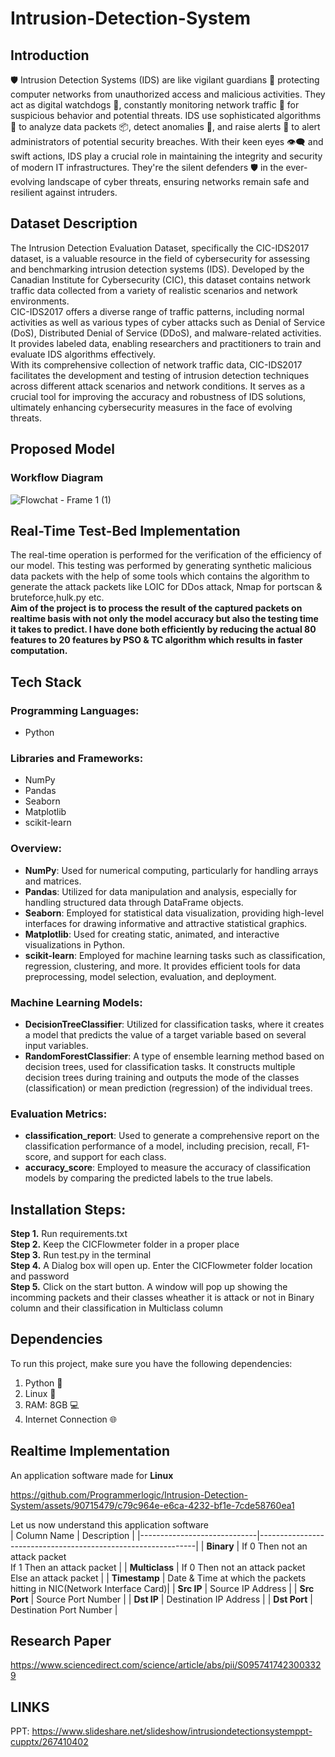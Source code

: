 # Intrusion-Detection-System
## Introduction
🛡️ Intrusion Detection Systems (IDS) are like vigilant guardians 👀 protecting computer networks from unauthorized access and malicious activities. They act as digital watchdogs 🐾, constantly monitoring network traffic 📡 for suspicious behavior and potential threats. IDS use sophisticated algorithms 🧠 to analyze data packets 📦, detect anomalies 🚨, and raise alerts 🚩 to alert administrators of potential security breaches. With their keen eyes 👁️‍🗨️ and swift actions, IDS play a crucial role in maintaining the integrity and security of modern IT infrastructures. They're the silent defenders 🛡️ in the ever-evolving landscape of cyber threats, ensuring networks remain safe and resilient against intruders.
## Dataset Description
The Intrusion Detection Evaluation Dataset, specifically the CIC-IDS2017 dataset, is a valuable resource in the field of cybersecurity for assessing and benchmarking intrusion detection systems (IDS). Developed by the Canadian Institute for Cybersecurity (CIC), this dataset contains network traffic data collected from a variety of realistic scenarios and network environments.</br>
CIC-IDS2017 offers a diverse range of traffic patterns, including normal activities as well as various types of cyber attacks such as Denial of Service (DoS), Distributed Denial of Service (DDoS), and malware-related activities. It provides labeled data, enabling researchers and practitioners to train and evaluate IDS algorithms effectively.</br>
With its comprehensive collection of network traffic data, CIC-IDS2017 facilitates the development and testing of intrusion detection techniques across different attack scenarios and network conditions. It serves as a crucial tool for improving the accuracy and robustness of IDS solutions, ultimately enhancing cybersecurity measures in the face of evolving threats.
## Proposed Model
### Workflow Diagram
![Flowchat - Frame 1 (1)](https://github.com/Programmerlogic/Intrusion-Detection-System/assets/90715479/9d824993-7389-4d5e-808a-51b1c69b67af)
## Real-Time Test-Bed Implementation
The real-time operation is performed for the verification of the efficiency of our model. This testing was performed by generating synthetic malicious data packets with the help of some tools which contains the algorithm to generate the attack packets like LOIC for DDos attack, Nmap for portscan & bruteforce,hulk.py etc. </br>
**Aim of the project is to process the result of the captured packets on realtime basis with not only the model accuracy but also the testing time it takes to predict. I have done both efficiently by reducing the actual 80 features to 20 features by PSO & TC algorithm which results in faster computation.** 
## Tech Stack
### Programming Languages:
- Python
### Libraries and Frameworks:
- NumPy
- Pandas
- Seaborn
- Matplotlib
- scikit-learn
### Overview:
- **NumPy**: Used for numerical computing, particularly for handling arrays and matrices.
- **Pandas**: Utilized for data manipulation and analysis, especially for handling structured data through DataFrame objects.
- **Seaborn**: Employed for statistical data visualization, providing high-level interfaces for drawing informative and attractive statistical graphics.
- **Matplotlib**: Used for creating static, animated, and interactive visualizations in Python.
- **scikit-learn**: Employed for machine learning tasks such as classification, regression, clustering, and more. It provides efficient tools for data preprocessing, model selection, evaluation, and deployment.
### Machine Learning Models:
- **DecisionTreeClassifier**: Utilized for classification tasks, where it creates a model that predicts the value of a target variable based on several input variables.
- **RandomForestClassifier**: A type of ensemble learning method based on decision trees, used for classification tasks. It constructs multiple decision trees during training and outputs the mode of the classes (classification) or mean prediction (regression) of the individual trees.
### Evaluation Metrics:
- **classification_report**: Used to generate a comprehensive report on the classification performance of a model, including precision, recall, F1-score, and support for each class.
- **accuracy_score**: Employed to measure the accuracy of classification models by comparing the predicted labels to the true labels.
## Installation Steps:
**Step 1.** Run requirements.txt</br>
**Step 2.** Keep the CICFlowmeter folder in a proper place</br>
**Step 3.** Run test.py in the terminal</br>
**Step 4.** A Dialog box will open up. Enter the CICFlowmeter folder location and password</br>
**Step 5.** Click on the start button. A window will pop up showing the incomming packets and their classes wheather it is attack or not in Binary column and their classification in Multiclass column</br>
## Dependencies
To run this project, make sure you have the following dependencies:</br>
1. Python 🐍</br>
2. Linux 🐧</br>
3. RAM: 8GB 💻</br>
4. Internet Connection 🌐</br>

## Realtime Implementation 
An application software made for **Linux**</br>

https://github.com/Programmerlogic/Intrusion-Detection-System/assets/90715479/c79c964e-e6ca-4232-bf1e-7cde58760ea1

Let us now understand this application software</br>
| Column Name                 | Description                                                  |
|-----------------------------|--------------------------------------------------------------|
| **Binary**                  | If 0 Then not an attack packet </br> If 1 Then an attack packet |
| **Multiclass**              | If 0 Then not an attack packet </br> Else an attack packet |
| **Timestamp**               | Date & Time at which the packets hitting in NIC(Network Interface Card)|
| **Src IP**                  | Source IP Address |
| **Src Port**                | Source Port Number |
| **Dst IP**                  | Destination IP Address |
| **Dst Port**                | Destination Port Number |

## Research Paper
https://www.sciencedirect.com/science/article/abs/pii/S0957417423003329

## LINKS
PPT: https://www.slideshare.net/slideshow/intrusiondetectionsystemppt-cupptx/267410402
